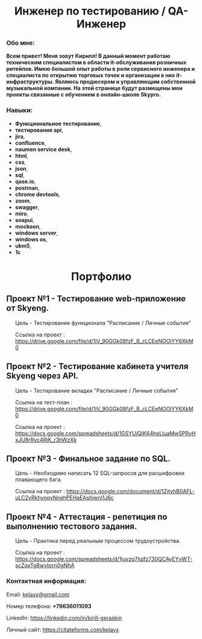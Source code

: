 
<center><h1>Инженер по тестированию / QA-Инженер</h1></center>




<h3><b>Обо мне:</b></h3>

<b>Всем  привет! Меня зовут Кирилл! В данный момент работаю техническим специалистом в области it-обслуживания розничных ритейлов. Имею большой опыт работы в роли сервисного инженера и специалиста по открытию торговых точек и организации в них it-инфраструктуры. 
Являюсь продюсером и управляющим собственной музыкальной компании. На этой странице будут размещены мои проекты связанные с обучением в онлайн-школе Skypro.</b>



<h3><b>Навыки:</b></h3>

- <b>Функциональное тестирование</b>,
- <b>тестирование api</b>,
- <b>jira</b>,
- <b>confluence</b>,
- <b>naumen service desk</b>,
- <b>html</b>,
- <b>css</b>,
- <b>json</b>,
- <b>sql</b>,
- <b>qase.io</b>,
- <b>postman</b>,
- <b>chrome devtools</b>,
- <b>zoom</b>,
- <b>swagger</b>,
- <b>miro</b>,
- <b>soapui</b>,
- <b>mockoon</b>,
- <b>windows server</b>,
- <b>windows os</b>,
- <b>ukm5</b>,
- <b>1c</b>


<center><h1>Портфолио</h1></center>


<p><h2>Проект №1 - Тестирование web-приложение от Skyeng.</h2></p>

<ol>Цель - Тестирование функционала "Расписание / Личные события"

Ссылка на проект : https://drive.google.com/file/d/1iV_90GGk08fzF_B_cLCEeNOOiYY6XkM0</ol>



<p><h2>Проект №2 - Тестирование кабинета учителя Skyeng через API.</h2></p>

<ol>Цель - Тестирование вкладки "Расписание / Личные события"

Ссылка на тест-план : https://drive.google.com/file/d/1iV_90GGk08fzF_B_cLCEeNOOiYY6XkM0

Ссылка на проект : https://docs.google.com/spreadsheets/d/1GSYUjQIK64heLIuaMw5PRyHxJU8rRvc4RjK_r3hWzXk</ol>



<p><h2>Проект №3 - Финальное задание по SQL.</h2></p>

<ol>Цель - Необходимо написать 12 SQL-запросов для расшифровки плавающего бага.

Ссылка на проект : https://docs.google.com/document/d/1ZjtyhB0AFL-uLC2yRkhyoqyNnehPEHaEAshjwnl1J6c</ol>



<p><h2>Проект №4 - Аттестация - репетиция по выполнению тестового задания.</h2></p>

<ol>Цель - Практика перед реальным процессом трудоустройства.

Ссылка на проект : https://docs.google.com/spreadsheets/d/1juvzq7Igjfz730QCAyEYvWT-scZqxTg8wytorn0gNhA</ol>






<h3><b>Контактная информация:</b></h3>

Email: kelayx@gmail.com

Номер телефона: <b>+79636011093</b>

LinkedIn: https://linkedin.com/in/kirill-geraskin

Личный сайт: https://citateforms.com/kelayx

